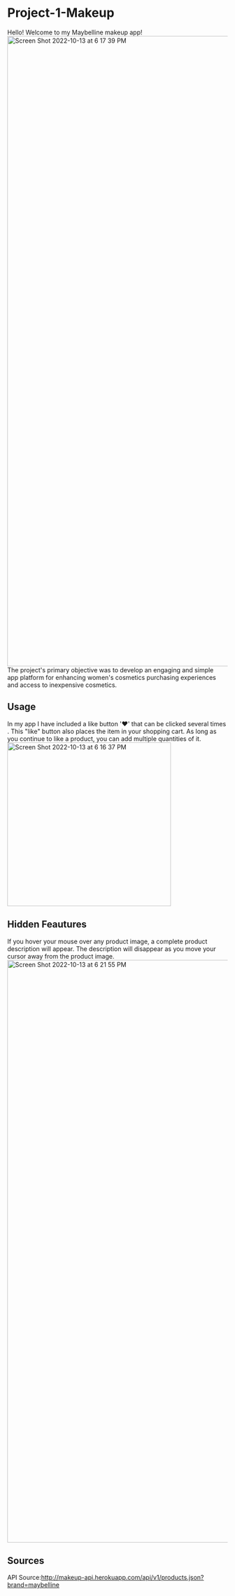 # Project-1-Makeup
Hello! Welcome to my Maybelline makeup app!
<img width="1440" alt="Screen Shot 2022-10-13 at 6 17 39 PM" src="https://user-images.githubusercontent.com/109322301/195721175-6fc2a5eb-971c-4b35-a9fc-79afe5984d84.png">
The project's primary objective was to develop an engaging and simple app platform for enhancing women's cosmetics purchasing experiences and access to inexpensive cosmetics.
## Usage

In my app I have included a like button '♥' that can be clicked several times . This "like" button also places the item in your shopping cart. As long as you continue to like a product, you can add multiple quantities of it.
<img width="374" alt="Screen Shot 2022-10-13 at 6 16 37 PM" src="https://user-images.githubusercontent.com/109322301/195721043-89b4c954-145b-4e34-a4a0-d6b80e113aea.png">
 ## Hidden Feautures

If you hover your mouse over any product image, a complete product description will appear. The description will disappear as you move your cursor away from the product image.
 <img width="1331" alt="Screen Shot 2022-10-13 at 6 21 55 PM" src="https://user-images.githubusercontent.com/109322301/195721715-7f42c4a0-0dd9-4bdb-ace9-a1ed9fd74279.png">
## Sources

API Source:http://makeup-api.herokuapp.com/api/v1/products.json?brand=maybelline
